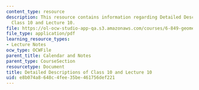 ```yaml
---
content_type: resource
description: This resource contains information regarding Detailed Descriptions of
  Class 10 and Lecture 10.
file: https://ol-ocw-studio-app-qa.s3.amazonaws.com/courses/6-849-geometric-folding-algorithms-linkages-origami-polyhedra-fall-2012/e8b074a8648c4fee35be461756def221_MIT6_849F12_desc10.pdf
file_type: application/pdf
learning_resource_types:
- Lecture Notes
ocw_type: OCWFile
parent_title: Calendar and Notes
parent_type: CourseSection
resourcetype: Document
title: Detailed Descriptions of Class 10 and Lecture 10
uid: e8b074a8-648c-4fee-35be-461756def221
---
```

